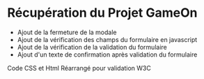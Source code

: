 # Récupération du Projet GameOn

- Ajout de la fermeture de la modale
- Ajout de la vérification des champs du formulaire en javascript
- Ajout de la vérification de la validation du formulaire
- Ajout d'un texte de confirmation après validation du formulaire

Code CSS et Html Réarrangé pour validation W3C
